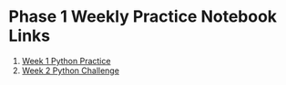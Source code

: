 # Phase 1 Weekly Practice Notebook Links

1. [Week 1 Python Practice](https://github.com/flatiron-school/DSPT-Week1-PythonPractice)
2. [Week 2 Python Challenge](https://github.com/flatiron-school/DSPT-Week2-PythonChallenge)
